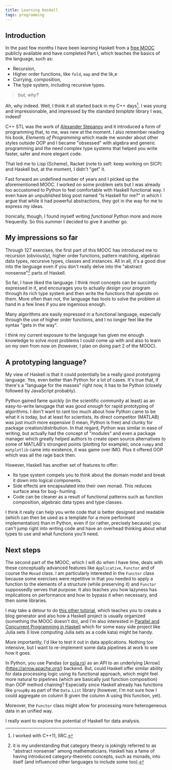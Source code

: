 ```yaml
---
title: Learning Haskell
tags: programming
---
```


## Introduction

In the past few months I have been learning Haskell from a [free MOOC][1] publicly
available and have completed Part I, which teaches the basics of the language, such as:

- Recursion,
- Higher order functions, like `fold`, `map` and the lik,e
- Currying, composition,
- The type system, including recursive types. 

> _but, why?_

Ah, why indeed. Well, I think it all started back in my C++ days[^note1]. I was young and
impressionable, and impressed by the standard _template_ library I was, indeed!

C++ STL was the work of [Alexander Stepanov][2] and it introduced a form of programming
that, to me, was new at the moment. I also remember reading his book, _Elements of
Programming_ which made me wonder about other styles outside OOP and I became "obsessed"
with algebra and generic programming and the need complex type systems that helped you
write faster, safer and more elegant code.

That led me to Lisp (Scheme), Racket (note to self: keep working on SICP) and Haskell but,
at the moment, I didn't "get" it.

Fast forward an undefined number of years and I picked up the aforementioned MOOC. I
worked on some problem sets but I was already too accustomed to Python to feel comfortable
with Haskell functional way. I even have an unpublished blog post named "Is Haskell for
me?" in which I argue that while it had powerful abstractions, they got in the way for me
to express my ideas.

Ironically, though, I found myself writing _functional_ Python more and more frequently.
So this summer I decided to give it another go.

[^note1]: I worked with C++11, IIRC.

## My impressions so far

Through 127 exercises, the first part of this MOOC has introduced me to recursion
(obviously), higher order functions, pattern matching, algebraic data types, recursive
types, classes and instances. All in all, it's a good dive into the language even if you
don't really delve into the "abstract nonsense"[^note2] parts of Haskell.

So far, I have liked the language. I think most concepts can be succintly expressed in it,
and encourages you to actually _design_ your program through its rich type system and then
write the functions that operate on them. More often than not, the language has tools to
solve the problem at hand in a few lines if you are ingenious enough.

Many algorithms are easily expressed in a functional language, especially through the use
of higher order functions, and I no longer feel like the syntax "gets in the way".

I think my current exposure to the language has given me enough knowledge to solve most
problems I could come up with and also to learn on my own from now on (however, I plan on
doing part 2 of the MOOC).

[^note2]: it is my understanding that category theory is jokingly referred to as "abstract
nonsense" among mathematicians. Haskell has a fame of having introduced category-theoretic
concepts, such as monads, into itself (and influenced other languages to include some
too).

## A prototyping language?

My view of Haskell is that it could potentially be a really good prototyping language.
Yes, even better than Python for a lot of cases. It's true that, if there's a "language
for the masses" right now, it has to be Python (closely followed by JavaScript probably).

Python gained fame quickly (in the scientific community at least) as an easy-to-write
lanugage that was _good enough_ for rapid prototyping of algorithms. I don't want to
rant too much about how Python came to be what it is today, but at least for scientists,
its direct competitor (MATLAB) was just much more expensive (I mean, Python is free)
and  clunky for package creation/distribution. In that regard, Python was similar in ease
of writing, but actually had the concept of "modules" and even a package manager which
greatly helped authors to create open source alternatives to some of MATLAB's strongest
points (plotting for example); once `numpy` and `matplotlib` came into existence, it was
game over IMO. Plus it offered OOP which was all the rage back then.

However, Haskell has another set of features to offer:

* Its type system compels you to think about the domain model and break it down into
logical components.
* Side effects are encapsulated into their own monad. This reduces surface area for bug-
hunting.
* Code can be cleaner as a result of functional patterns such as function composition,
algebraic data types and type classes.

I think it really can help you write code that is better designed and readable (which can
then be used as a template for a more performant implementation) than in Python, even if
(or rather, precisely because) you can't jump right into writing code and have an overhead
thinking about what types to use and what functions you'll need.

## Next steps

The second part of the MOOC, which I will do when I have time, deals with these
conceptually advanced features like `Applicative`, `Functor` and of course the `Monad`
class. I am particularly interested in the `Functor` class because some exercises were
repetitive in that you needed to apply a function to the elements of a structure (while
preserving it) and `Functor` suppossedly serves that purpose. It also teaches you how
lazyness has implications on performance and how to bypass it when necessary, and then
some libraries. 

I may take a detour to do [this other tutorial][3], which teaches you to create a blog
generator and also how a Haskell project is usually organized (something the MOOC doesn't
do), and I'm also interested in [Parallel and Concurrent Programming in Haskell][4] which
for some easy side project like Julia sets (I love computing Julia sets as a code kata)
might be handy.

More importantly, I'd like to test it out in data applications. Nothing too intensive,
but I want to re-implement some data pipelines at work to see how it goes.

In Python, you use Pandas (or [pola.rs](pola.rs)) as an API to an underlying [Arrow]
(https://arrow.apache.org/) backend.
But, could Haskell offer similar ability for data processing logic using its functional
approach, which might feel more natural to pipelines (which are basically just function
composition) than OOP method chaining? Especially since Haskell already has functions
like `groupBy` as part of the `Data.List` library (however, I'm not sure how I could
aggregate on column B given the column A using this function, yet).

Moreover, the `Functor` class might allow for processing more heterogeneous data in an
unified way.

I really want to explore the potential of Haskell for data analysis.

[1]: <https://haskell.mooc.fi>
[2]: <https://en.wikipedia.org/wiki/Alexander_Stepanov>
[3]: <https://lhbg-book.link/01-about.html>
[4]: <https://www.oreilly.com/library/view/parallel-and-concurrent/9781449335939/>